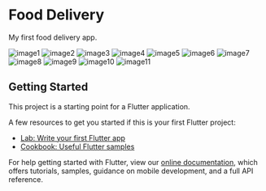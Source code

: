 # Food Delivery

My first food delivery app.

![image1](https://user-images.githubusercontent.com/107287484/190712927-3ca84048-a254-4512-abac-863d6cb4effe.png)
![image2](https://user-images.githubusercontent.com/107287484/190712931-bead419a-07bc-4d41-9b36-88550fef32bf.png)
![image3](https://user-images.githubusercontent.com/107287484/190712940-4973f677-bbca-4ddc-a44d-31c5abdf5491.png)
![image4](https://user-images.githubusercontent.com/107287484/190712946-51afc828-ab43-4528-a3aa-666e6b7d2185.png)
![image5](https://user-images.githubusercontent.com/107287484/190712954-003c9fa8-3e3b-4943-ba6c-6a342fb19f70.png)
![image6](https://user-images.githubusercontent.com/107287484/190712957-b5bda262-8900-4322-92a8-5289ba93cd9a.png)
![image7](https://user-images.githubusercontent.com/107287484/190712961-afde5fd8-686f-4f75-88b8-8ed6cd14d904.png)
![image8](https://user-images.githubusercontent.com/107287484/190712967-25feb218-20cb-44b1-80e1-6e0b6bebae60.png)
![image9](https://user-images.githubusercontent.com/107287484/190712975-02e60c07-32fb-4498-a56a-db53b75dc65e.png)
![image10](https://user-images.githubusercontent.com/107287484/190712984-91b28e44-7057-4132-a66a-dc003407986f.png)
![image11](https://user-images.githubusercontent.com/107287484/190712923-b813c932-2c62-4dd7-b66a-e9ac7d7136d6.png)

## Getting Started

This project is a starting point for a Flutter application.

A few resources to get you started if this is your first Flutter project:

- [Lab: Write your first Flutter app](https://flutter.dev/docs/get-started/codelab)
- [Cookbook: Useful Flutter samples](https://flutter.dev/docs/cookbook)

For help getting started with Flutter, view our
[online documentation](https://flutter.dev/docs), which offers tutorials,
samples, guidance on mobile development, and a full API reference.

